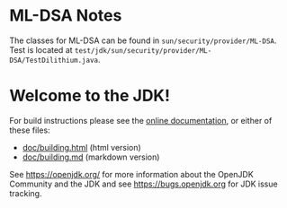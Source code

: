 # ML-DSA Notes
The classes for ML-DSA can be found in `sun/security/provider/ML-DSA`. Test is located at `test/jdk/sun/security/provider/ML-DSA/TestDilithium.java`.

# Welcome to the JDK!

For build instructions please see the
[online documentation](https://openjdk.org/groups/build/doc/building.html),
or either of these files:

- [doc/building.html](doc/building.html) (html version)
- [doc/building.md](doc/building.md) (markdown version)

See <https://openjdk.org/> for more information about the OpenJDK
Community and the JDK and see <https://bugs.openjdk.org> for JDK issue
tracking.

